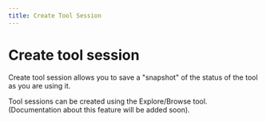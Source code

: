 ```yaml
---
title: Create Tool Session
---
```


# Create tool session

Create tool session allows you to save a "snapshot" of the status of the tool as you are using it.

Tool sessions can be created using the Explore/Browse tool. (Documentation about this feature will be added soon).
